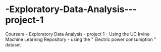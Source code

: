 # -Exploratory-Data-Analysis---project-1
Coursera - Exploratory Data Analysis - project 1 - Using the UC Irvine Machine Learning Repository - using the " Electric power consumption " dataset
